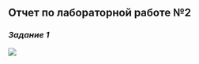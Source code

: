 ## Отчет по лабораторной работе №2
### *Задание 1*
![](https://github.com/JuSmiJu/laba/blob/master/lab2/photo/1.jpg)
